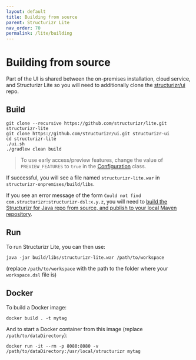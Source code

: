 ```yaml
---
layout: default
title: Building from source
parent: Structurizr Lite
nav_order: 70
permalink: /lite/building
---
```


# Building from source

Part of the UI is shared between the on-premises installation, cloud service, and Structurizr Lite
so you will need to additionally clone the [structurizr/ui](https://github.com/structurizr/ui) repo.

## Build

```
git clone --recursive https://github.com/structurizr/lite.git structurizr-lite
git clone https://github.com/structurizr/ui.git structurizr-ui
cd structurizr-lite
./ui.sh
./gradlew clean build
```
> To use early access/preview features, change the value of `PREVIEW_FEATURES` to `true` in the [Configuration](https://github.com/structurizr/lite/blob/main/src/main/java/com/structurizr/lite/Configuration.java) class.

If successful, you will see a file named `structurizr-lite.war` in `structurizr-onpremises/build/libs`.

If you see an error message of the form `Could not find com.structurizr:structurizr-dsl:x.y.z`, you will need to
[build the Structurizr for Java repo from source, and publish to your local Maven repository](/java/building).

## Run

To run Structurizr Lite, you can then use:

```
java -jar build/libs/structurizr-lite.war /path/to/workspace
```

(replace `/path/to/workspace` with the path to the folder where your `workspace.dsl` file is)

## Docker 

To build a Docker image:

```
docker build . -t mytag
```

And to start a Docker container from this image (replace `/path/to/dataDirectory`):

```
docker run -it --rm -p 8080:8080 -v /path/to/dataDirectory:/usr/local/structurizr mytag
```